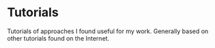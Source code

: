 # Tutorials
Tutorials of approaches I found useful for my work. Generally based on other tutorials found on the Internet.
